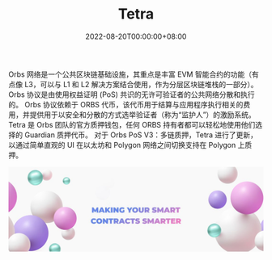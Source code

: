 ﻿---
title: "Tetra"
description: "Tetra 是 Orbs 团队的官方质押钱包，ORBS 持有者可以使用他们选择的监护人轻松地在 Ethereum 或 Polygon 上质押代币。"
date: 2022-08-20T00:00:00+08:00
lastmod: 2022-08-20T00:00:00+08:00
draft: false
authors: ["boogArno"]
featuredImage: "tetra.png"
tags: ["Other","Tetra"]
categories: ["nfts"]
nfts: ["Other"]
blockchain: ""
website: "https://dappradar.com/"
twitter: ""
discord: "https://twitter.com/orbs_network"
telegram: ""
github: "https://github.com/orbs-network"
youtube: ""
twitch: ""
facebook: ""
instagram: ""
reddit: ""
medium: ""
steam: ""
gitbook: ""
googleplay: ""
appstore: ""
status: "Live"
weight: 
lightgallery: true
toc: true
pinned: false
recommend: false
recommend1: false
---
Orbs 网络是一个公共区块链基础设施，其重点是丰富 EVM 智能合约的功能（有点像 L3，可以与 L1 和 L2 解决方案结合使用，作为分层区块链堆栈的一部分）。 Orbs 协议是由使用权益证明 (PoS) 共识的无许可验证者的公共网络分散和执行的。 Orbs 协议依赖于 ORBS 代币，该代币用于结算与应用程序执行相关的费用，并提供用于以安全和分散的方式选举验证者（称为“监护人”）的激励系统。
Tetra 是 Orbs 团队的官方质押钱包，任何 ORBS 持有者都可以轻松地使用他们选择的 Guardian 质押代币。 对于 Orbs PoS V3：多链质押，Tetra 进行了更新，以通过简单直观的 UI 在以太坊和 Polygon 网络之间切换支持在 Polygon 上质押。

![1080x360](1080x360.jpg)